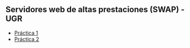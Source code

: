 ## Servidores web de altas prestaciones (SWAP) - UGR

* [Práctica 1](https://widowert.github.io/SWAP/practica1/) 
* [Práctica 2](https://widowert.github.io/SWAP/practica2/) 

